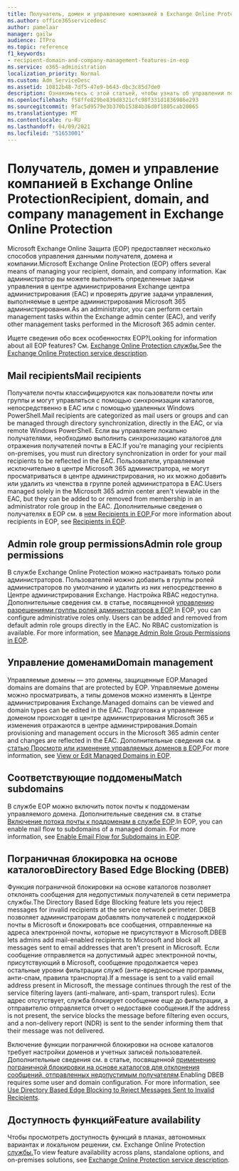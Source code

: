 ```yaml
---
title: Получатель, домен и управление компанией в Exchange Online Protection
ms.author: office365servicedesc
author: pamelaar
manager: gailw
audience: ITPro
ms.topic: reference
f1_keywords:
- recipient-domain-and-company-management-features-in-eop
ms.service: o365-administration
localization_priority: Normal
ms.custom: Adm_ServiceDesc
ms.assetid: 10812b48-7df5-47e9-b643-dbc3c85d7de0
description: Ознакомьтесь с этой статьей, чтобы узнать об управлении получателем, доменом и компанией в Microsoft Exchange Online защиты (EOP).
ms.openlocfilehash: f58ffe829be839d8321cfc98f331d1836986e293
ms.sourcegitcommit: 9fac5d9579e3b370b15384b36d0f1805cab20065
ms.translationtype: MT
ms.contentlocale: ru-RU
ms.lasthandoff: 04/09/2021
ms.locfileid: "51653001"
---
```

# <a name="recipient-domain-and-company-management-in-exchange-online-protection"></a><span data-ttu-id="c516b-103">Получатель, домен и управление компанией в Exchange Online Protection</span><span class="sxs-lookup"><span data-stu-id="c516b-103">Recipient, domain, and company management in Exchange Online Protection</span></span>

<span data-ttu-id="c516b-104">Microsoft Exchange Online Защита (EOP) предоставляет несколько способов управления данными получателя, домена и компании.</span><span class="sxs-lookup"><span data-stu-id="c516b-104">Microsoft Exchange Online Protection (EOP) offers several means of managing your recipient, domain, and company information.</span></span> <span data-ttu-id="c516b-105">Как администратор вы можете выполнять определенные задачи управления в центре администрирования Exchange центра администрирования (EAC) и проверять другие задачи управления, выполняемые в центре администрирования Microsoft 365 администрирования.</span><span class="sxs-lookup"><span data-stu-id="c516b-105">As an administrator, you can perform certain management tasks within the Exchange admin center (EAC), and verify other management tasks performed in the Microsoft 365 admin center.</span></span>
  
<span data-ttu-id="c516b-106">Ищете сведения обо всех особенностях EOP?</span><span class="sxs-lookup"><span data-stu-id="c516b-106">Looking for information about all EOP features?</span></span> <span data-ttu-id="c516b-107">См. [Exchange Online Protection службы.](exchange-online-protection-service-description.md)</span><span class="sxs-lookup"><span data-stu-id="c516b-107">See the [Exchange Online Protection service description](exchange-online-protection-service-description.md).</span></span>
  
## <a name="mail-recipients"></a><span data-ttu-id="c516b-108">Mail recipients</span><span class="sxs-lookup"><span data-stu-id="c516b-108">Mail recipients</span></span>

<span data-ttu-id="c516b-109">Получатели почты классифицируются как пользователи почты или группы и могут управляться с помощью синхронизации каталогов, непосредственно в EAC или с помощью удаленных Windows PowerShell.</span><span class="sxs-lookup"><span data-stu-id="c516b-109">Mail recipients are categorized as mail users or groups and can be managed through directory synchronization, directly in the EAC, or via remote Windows PowerShell.</span></span> <span data-ttu-id="c516b-110">Если вы управляете локально получателями, необходимо выполнить синхронизацию каталогов для отражения получателей почты в EAC.</span><span class="sxs-lookup"><span data-stu-id="c516b-110">If you're managing your recipients on-premises, you must run directory synchronization in order for your mail recipients to be reflected in the EAC.</span></span> <span data-ttu-id="c516b-111">Пользователи, управляемые исключительно в центре Microsoft 365 администратора, не могут просматриваться в центре администрирования, но их можно добавить или удалить из членства в группе ролей администратора в EAC.</span><span class="sxs-lookup"><span data-stu-id="c516b-111">Users managed solely in the Microsoft 365 admin center aren't viewable in the EAC, but they can be added to or removed from membership in an administrator role group in the EAC.</span></span> <span data-ttu-id="c516b-112">Дополнительные сведения о получателях в EOP см. в [нем Recipients in EOP.](/microsoft-365/security/office-365-security/manage-recipients-in-eop)</span><span class="sxs-lookup"><span data-stu-id="c516b-112">For more information about recipients in EOP, see [Recipients in EOP](/microsoft-365/security/office-365-security/manage-recipients-in-eop).</span></span>
  
## <a name="admin-role-group-permissions"></a><span data-ttu-id="c516b-113">Admin role group permissions</span><span class="sxs-lookup"><span data-stu-id="c516b-113">Admin role group permissions</span></span>

<span data-ttu-id="c516b-p104">В службе Exchange Online Protection можно настраивать только роли администраторов. Пользователей можно добавить в группы ролей администраторов по умолчанию и удалить из них непосредственно в Центре администрирования Exchange. Настройка RBAC недоступна. Дополнительные сведения см. в статье, посвященной [управлению разрешениями группы ролей администраторов в EOP](/microsoft-365/security/office-365-security/manage-admin-role-group-permissions-in-eop).</span><span class="sxs-lookup"><span data-stu-id="c516b-p104">In EOP, you can configure administrative roles only. Users can be added and removed from default admin role groups directly in the EAC. No RBAC customization is available. For more information, see [Manage Admin Role Group Permissions in EOP](/microsoft-365/security/office-365-security/manage-admin-role-group-permissions-in-eop).</span></span>
  
## <a name="domain-management"></a><span data-ttu-id="c516b-118">Управление доменами</span><span class="sxs-lookup"><span data-stu-id="c516b-118">Domain management</span></span>

<span data-ttu-id="c516b-119">Управляемые домены — это домены, защищенные EOP.</span><span class="sxs-lookup"><span data-stu-id="c516b-119">Managed domains are domains that are protected by EOP.</span></span> <span data-ttu-id="c516b-120">Управляемые домены можно просматривать, а типы доменов можно изменять в Центре администрирования Exchange.</span><span class="sxs-lookup"><span data-stu-id="c516b-120">Managed domains can be viewed and domain types can be edited in the EAC.</span></span> <span data-ttu-id="c516b-121">Подготовка и управление доменом происходят в центре администрирования Microsoft 365 и изменения отражаются в центре администрирования.</span><span class="sxs-lookup"><span data-stu-id="c516b-121">Domain provisioning and management occurs in the Microsoft 365 admin center and changes are reflected in the EAC.</span></span> <span data-ttu-id="c516b-122">Дополнительные сведения см. в [статью Просмотр или изменение управляемых доменов в EOP.](/microsoft-365/security/office-365-security/exchange-online-protection-overview)</span><span class="sxs-lookup"><span data-stu-id="c516b-122">For more information, see [View or Edit Managed Domains in EOP](/microsoft-365/security/office-365-security/exchange-online-protection-overview).</span></span>
  
## <a name="match-subdomains"></a><span data-ttu-id="c516b-123">Соответствующие поддомены</span><span class="sxs-lookup"><span data-stu-id="c516b-123">Match subdomains</span></span>

<span data-ttu-id="c516b-p106">В службе EOP можно включить поток почты к поддоменам управляемого домена. Дополнительные сведения см. в статье [Включение потока почты к поддоменам в службе EOP](/microsoft-365/security/office-365-security/mail-flow-in-eop).</span><span class="sxs-lookup"><span data-stu-id="c516b-p106">In EOP, you can enable mail flow to subdomains of a managed domain. For more information, see [Enable Email Flow for Subdomains in EOP](/microsoft-365/security/office-365-security/mail-flow-in-eop).</span></span> 
  
## <a name="directory-based-edge-blocking-dbeb"></a><span data-ttu-id="c516b-126">Пограничная блокировка на основе каталогов</span><span class="sxs-lookup"><span data-stu-id="c516b-126">Directory Based Edge Blocking (DBEB)</span></span>

<span data-ttu-id="c516b-127">Функция пограничной блокировки на основе каталогов позволяет отклонять сообщения для недопустимых получателей в сети периметра службы.</span><span class="sxs-lookup"><span data-stu-id="c516b-127">The Directory Based Edge Blocking feature lets you reject messages for invalid recipients at the service network perimeter.</span></span> <span data-ttu-id="c516b-128">DBEB позволяет администраторам добавлять получателей с поддержкой почты в Microsoft и блокировать все сообщения, отправленные на адреса электронной почты, которые не присутствуют в Microsoft.</span><span class="sxs-lookup"><span data-stu-id="c516b-128">DBEB lets admins add mail-enabled recipients to Microsoft and block all messages sent to email addresses that aren't present in Microsoft.</span></span> <span data-ttu-id="c516b-129">Если сообщение отправляется на допустимый адрес электронной почты, присутствующий в Microsoft, сообщение продолжается через остальные уровни фильтрации служб (анти-вредоносные программы, анти-спам, правила транспорта).</span><span class="sxs-lookup"><span data-stu-id="c516b-129">If a message is sent to a valid email address present in Microsoft, the message continues through the rest of the service filtering layers (anti-malware, anti-spam, transport rules).</span></span> <span data-ttu-id="c516b-130">Если адрес отсутствует, служба блокирует сообщение еще до фильтрации, а отправителю отправляется отчет о недоставке сообщения.</span><span class="sxs-lookup"><span data-stu-id="c516b-130">If the address is not present, the service blocks the message before filtering even occurs, and a non-delivery report (NDR) is sent to the sender informing them that their message was not delivered.</span></span> 
  
<span data-ttu-id="c516b-p108">Включение функции пограничной блокировки на основе каталогов требует настройки доменов и учетных записей пользователей. Дополнительные сведения см. в статье, посвященной [применению пограничной блокировки на основе каталогов для отклонения сообщений, отправленных недопустимым получателям](/exchange/mail-flow-best-practices/use-directory-based-edge-blocking).</span><span class="sxs-lookup"><span data-stu-id="c516b-p108">Enabling DBEB requires some user and domain configuration. For more information, see [Use Directory Based Edge Blocking to Reject Messages Sent to Invalid Recipients](/exchange/mail-flow-best-practices/use-directory-based-edge-blocking).</span></span>
  
## <a name="feature-availability"></a><span data-ttu-id="c516b-133">Доступность функций</span><span class="sxs-lookup"><span data-stu-id="c516b-133">Feature availability</span></span>

<span data-ttu-id="c516b-134">Чтобы просмотреть доступность функций в планах, автономных вариантах и локальном решении, см. Exchange Online Protection [службы.](exchange-online-protection-service-description.md)</span><span class="sxs-lookup"><span data-stu-id="c516b-134">To view feature availability across plans, standalone options, and on-premises solutions, see [Exchange Online Protection service description](exchange-online-protection-service-description.md).</span></span>
